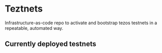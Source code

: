 # Teztnets

Infrastructure-as-code repo to activate and bootstrap tezos testnets in a repeatable, automated way.

## Currently deployed testnets



